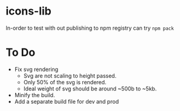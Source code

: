 # icons-lib

In-order to test with out publishing to npm registry can try `npm pack` 


# To Do

- Fix svg rendering
  - Svg are not scaling to height passed.
  - Only 50% of the svg is rendered. 
  - Ideal weight of svg should be around ~500b to ~5kb.
- Minify the build.
- Add a separate build file for dev and prod
